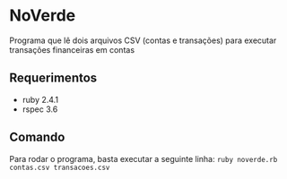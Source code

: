 # NoVerde
 Programa que lê dois arquivos CSV (contas e transações) para executar transações financeiras em contas

## Requerimentos
- ruby 2.4.1
- rspec 3.6

## Comando
Para rodar o programa, basta executar a seguinte linha:
`ruby noverde.rb contas.csv transacoes.csv`
